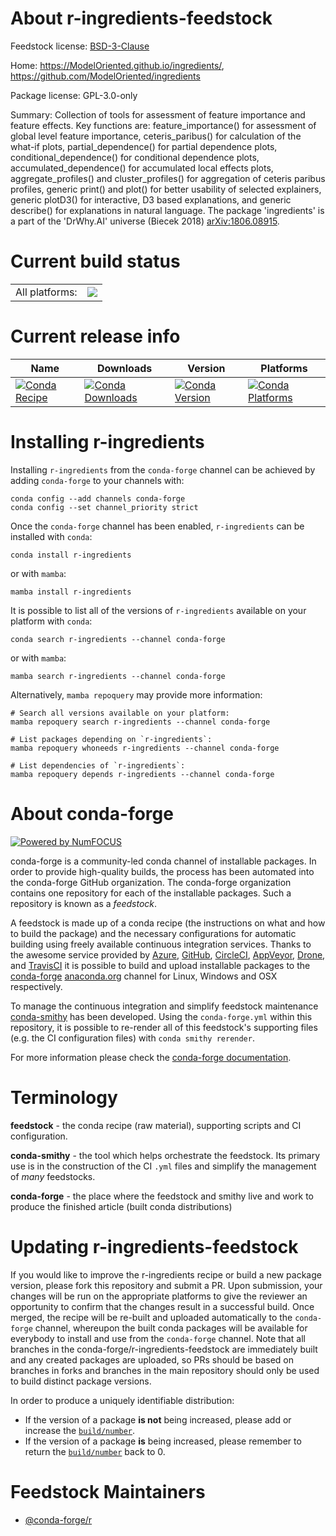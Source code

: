 About r-ingredients-feedstock
=============================

Feedstock license: [BSD-3-Clause](https://github.com/conda-forge/r-ingredients-feedstock/blob/main/LICENSE.txt)

Home: https://ModelOriented.github.io/ingredients/, https://github.com/ModelOriented/ingredients

Package license: GPL-3.0-only

Summary: Collection of tools for assessment of feature importance and feature effects. Key functions are: feature_importance() for assessment of global level feature importance, ceteris_paribus() for calculation of the what-if plots, partial_dependence() for partial dependence plots, conditional_dependence() for conditional dependence plots, accumulated_dependence() for accumulated local effects plots, aggregate_profiles() and cluster_profiles() for aggregation of ceteris paribus profiles, generic print() and plot() for better usability of selected explainers, generic plotD3() for interactive, D3 based explanations, and generic describe() for explanations in natural language. The package 'ingredients' is a part of the 'DrWhy.AI' universe (Biecek 2018) <arXiv:1806.08915>.

Current build status
====================


<table><tr><td>All platforms:</td>
    <td>
      <a href="https://dev.azure.com/conda-forge/feedstock-builds/_build/latest?definitionId=9553&branchName=main">
        <img src="https://dev.azure.com/conda-forge/feedstock-builds/_apis/build/status/r-ingredients-feedstock?branchName=main">
      </a>
    </td>
  </tr>
</table>

Current release info
====================

| Name | Downloads | Version | Platforms |
| --- | --- | --- | --- |
| [![Conda Recipe](https://img.shields.io/badge/recipe-r--ingredients-green.svg)](https://anaconda.org/conda-forge/r-ingredients) | [![Conda Downloads](https://img.shields.io/conda/dn/conda-forge/r-ingredients.svg)](https://anaconda.org/conda-forge/r-ingredients) | [![Conda Version](https://img.shields.io/conda/vn/conda-forge/r-ingredients.svg)](https://anaconda.org/conda-forge/r-ingredients) | [![Conda Platforms](https://img.shields.io/conda/pn/conda-forge/r-ingredients.svg)](https://anaconda.org/conda-forge/r-ingredients) |

Installing r-ingredients
========================

Installing `r-ingredients` from the `conda-forge` channel can be achieved by adding `conda-forge` to your channels with:

```
conda config --add channels conda-forge
conda config --set channel_priority strict
```

Once the `conda-forge` channel has been enabled, `r-ingredients` can be installed with `conda`:

```
conda install r-ingredients
```

or with `mamba`:

```
mamba install r-ingredients
```

It is possible to list all of the versions of `r-ingredients` available on your platform with `conda`:

```
conda search r-ingredients --channel conda-forge
```

or with `mamba`:

```
mamba search r-ingredients --channel conda-forge
```

Alternatively, `mamba repoquery` may provide more information:

```
# Search all versions available on your platform:
mamba repoquery search r-ingredients --channel conda-forge

# List packages depending on `r-ingredients`:
mamba repoquery whoneeds r-ingredients --channel conda-forge

# List dependencies of `r-ingredients`:
mamba repoquery depends r-ingredients --channel conda-forge
```


About conda-forge
=================

[![Powered by
NumFOCUS](https://img.shields.io/badge/powered%20by-NumFOCUS-orange.svg?style=flat&colorA=E1523D&colorB=007D8A)](https://numfocus.org)

conda-forge is a community-led conda channel of installable packages.
In order to provide high-quality builds, the process has been automated into the
conda-forge GitHub organization. The conda-forge organization contains one repository
for each of the installable packages. Such a repository is known as a *feedstock*.

A feedstock is made up of a conda recipe (the instructions on what and how to build
the package) and the necessary configurations for automatic building using freely
available continuous integration services. Thanks to the awesome service provided by
[Azure](https://azure.microsoft.com/en-us/services/devops/), [GitHub](https://github.com/),
[CircleCI](https://circleci.com/), [AppVeyor](https://www.appveyor.com/),
[Drone](https://cloud.drone.io/welcome), and [TravisCI](https://travis-ci.com/)
it is possible to build and upload installable packages to the
[conda-forge](https://anaconda.org/conda-forge) [anaconda.org](https://anaconda.org/)
channel for Linux, Windows and OSX respectively.

To manage the continuous integration and simplify feedstock maintenance
[conda-smithy](https://github.com/conda-forge/conda-smithy) has been developed.
Using the ``conda-forge.yml`` within this repository, it is possible to re-render all of
this feedstock's supporting files (e.g. the CI configuration files) with ``conda smithy rerender``.

For more information please check the [conda-forge documentation](https://conda-forge.org/docs/).

Terminology
===========

**feedstock** - the conda recipe (raw material), supporting scripts and CI configuration.

**conda-smithy** - the tool which helps orchestrate the feedstock.
                   Its primary use is in the construction of the CI ``.yml`` files
                   and simplify the management of *many* feedstocks.

**conda-forge** - the place where the feedstock and smithy live and work to
                  produce the finished article (built conda distributions)


Updating r-ingredients-feedstock
================================

If you would like to improve the r-ingredients recipe or build a new
package version, please fork this repository and submit a PR. Upon submission,
your changes will be run on the appropriate platforms to give the reviewer an
opportunity to confirm that the changes result in a successful build. Once
merged, the recipe will be re-built and uploaded automatically to the
`conda-forge` channel, whereupon the built conda packages will be available for
everybody to install and use from the `conda-forge` channel.
Note that all branches in the conda-forge/r-ingredients-feedstock are
immediately built and any created packages are uploaded, so PRs should be based
on branches in forks and branches in the main repository should only be used to
build distinct package versions.

In order to produce a uniquely identifiable distribution:
 * If the version of a package **is not** being increased, please add or increase
   the [``build/number``](https://docs.conda.io/projects/conda-build/en/latest/resources/define-metadata.html#build-number-and-string).
 * If the version of a package **is** being increased, please remember to return
   the [``build/number``](https://docs.conda.io/projects/conda-build/en/latest/resources/define-metadata.html#build-number-and-string)
   back to 0.

Feedstock Maintainers
=====================

* [@conda-forge/r](https://github.com/conda-forge/r/)

